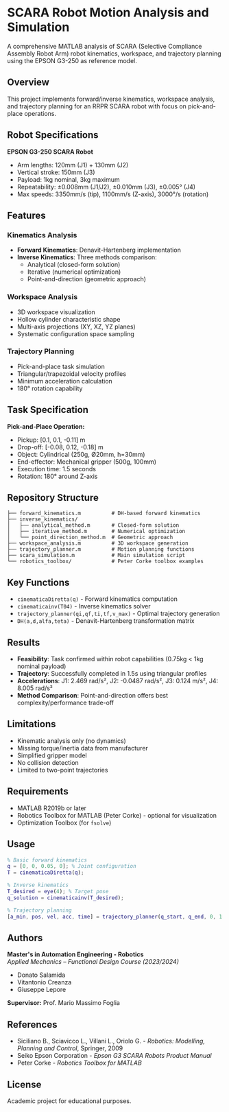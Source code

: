 # SCARA Robot Motion Analysis and Simulation

A comprehensive MATLAB analysis of SCARA (Selective Compliance Assembly Robot Arm) robot kinematics, workspace, and trajectory planning using the EPSON G3-250 as reference model.

## Overview

This project implements forward/inverse kinematics, workspace analysis, and trajectory planning for an RRPR SCARA robot with focus on pick-and-place operations.

## Robot Specifications

**EPSON G3-250 SCARA Robot**
- Arm lengths: 120mm (J1) + 130mm (J2)
- Vertical stroke: 150mm (J3)
- Payload: 1kg nominal, 3kg maximum
- Repeatability: ±0.008mm (J1/J2), ±0.010mm (J3), ±0.005° (J4)
- Max speeds: 3350mm/s (tip), 1100mm/s (Z-axis), 3000°/s (rotation)

## Features

### Kinematics Analysis
- **Forward Kinematics**: Denavit-Hartenberg implementation
- **Inverse Kinematics**: Three methods comparison:
  - Analytical (closed-form solution)
  - Iterative (numerical optimization)
  - Point-and-direction (geometric approach)

### Workspace Analysis
- 3D workspace visualization
- Hollow cylinder characteristic shape
- Multi-axis projections (XY, XZ, YZ planes)
- Systematic configuration space sampling

### Trajectory Planning
- Pick-and-place task simulation
- Triangular/trapezoidal velocity profiles
- Minimum acceleration calculation
- 180° rotation capability

## Task Specification

**Pick-and-Place Operation:**
- Pickup: [0.1, 0.1, -0.11] m
- Drop-off: [-0.08, 0.12, -0.18] m
- Object: Cylindrical (250g, Ø20mm, h=30mm)
- End-effector: Mechanical gripper (500g, 100mm)
- Execution time: 1.5 seconds
- Rotation: 180° around Z-axis

## Repository Structure

```
├── forward_kinematics.m          # DH-based forward kinematics
├── inverse_kinematics/
│   ├── analytical_method.m       # Closed-form solution
│   ├── iterative_method.m        # Numerical optimization
│   └── point_direction_method.m  # Geometric approach
├── workspace_analysis.m          # 3D workspace generation
├── trajectory_planner.m          # Motion planning functions
├── scara_simulation.m            # Main simulation script
└── robotics_toolbox/             # Peter Corke toolbox examples
```

## Key Functions

- `cinematicaDiretta(q)` - Forward kinematics computation
- `cinematicainv(T04)` - Inverse kinematics solver
- `trajectory_planner(qi,qf,ti,tf,v_max)` - Optimal trajectory generation
- `DH(a,d,alfa,teta)` - Denavit-Hartenberg transformation matrix

## Results

- **Feasibility**: Task confirmed within robot capabilities (0.75kg < 1kg nominal payload)
- **Trajectory**: Successfully completed in 1.5s using triangular profiles
- **Accelerations**: J1: 2.469 rad/s², J2: -0.0487 rad/s², J3: 0.124 m/s², J4: 8.005 rad/s²
- **Method Comparison**: Point-and-direction offers best complexity/performance trade-off

## Limitations

- Kinematic analysis only (no dynamics)
- Missing torque/inertia data from manufacturer
- Simplified gripper model
- No collision detection
- Limited to two-point trajectories

## Requirements

- MATLAB R2019b or later
- Robotics Toolbox for MATLAB (Peter Corke) - optional for visualization
- Optimization Toolbox (for `fsolve`)

## Usage

```matlab
% Basic forward kinematics
q = [0, 0, 0.05, 0]; % Joint configuration
T = cinematicaDiretta(q);

% Inverse kinematics
T_desired = eye(4); % Target pose
q_solution = cinematicainv(T_desired);

% Trajectory planning
[a_min, pos, vel, acc, time] = trajectory_planner(q_start, q_end, 0, 1.5, v_max);
```

## Authors

**Master's in Automation Engineering - Robotics**  
*Applied Mechanics – Functional Design Course (2023/2024)*

- Donato Salamida
- Vitantonio Creanza  
- Giuseppe Lepore

**Supervisor:** Prof. Mario Massimo Foglia

## References

- Siciliano B., Sciavicco L., Villani L., Oriolo G. - *Robotics: Modelling, Planning and Control*, Springer, 2009
- Seiko Epson Corporation - *Epson G3 SCARA Robots Product Manual*
- Peter Corke - *Robotics Toolbox for MATLAB*

## License

Academic project for educational purposes.
